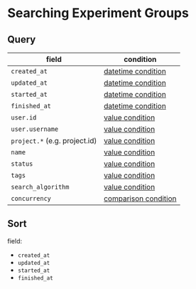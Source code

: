 # Searching Experiment Groups

## Query

field                         | condition
------------------------------|------------------
`created_at`                  | [datetime condition](/query_syntax/introduction/#query-with-datetime-condition)
`updated_at`                  | [datetime condition](/query_syntax/introduction/#query-with-datetime-condition)
`started_at`                  | [datetime condition](/query_syntax/introduction/#query-with-datetime-condition)
`finished_at`                 | [datetime condition](/query_syntax/introduction/#query-with-datetime-condition)
`user.id`                     | [value condition](/query_syntax/introduction/#query-with-value-condition)
`user.username`               | [value condition](/query_syntax/introduction/#query-with-value-condition)
`project.*` (e.g. project.id) | [value condition](/query_syntax/introduction/#query-with-value-condition)
`name`                        | [value condition](/query_syntax/introduction/#query-with-value-condition)
`status`                      | [value condition](/query_syntax/introduction/#query-with-value-condition)
`tags`                        | [value condition](/query_syntax/introduction/#query-with-value-condition)
`search_algorithm`            | [value condition](/query_syntax/introduction/#query-with-value-condition)
`concurrency`                 | [comparison condition](/query_syntax/introduction/#query-with-comparison-condition)


## Sort

field:

 * `created_at`
 * `updated_at`
 * `started_at`
 * `finished_at`
